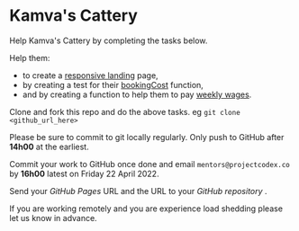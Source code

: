 # Kamva's Cattery

Help Kamva's Cattery by completing the tasks below.

Help them:

* to create a [responsive landing](./responsive_landing) page,
* by creating a test for their [bookingCost](./bookings_cost) function,
* and by creating a function to help them to pay [weekly wages](./weekly_wages).

Clone and fork this repo and do the above tasks.
eg `git clone <github_url_here>`

Please be sure to commit to git locally regularly. Only push to GitHub after **14h00** at the earliest.

Commit your work to GitHub once done and email `mentors@projectcodex.co` by **16h00** latest on Friday 22 April 2022.

Send your *GitHub Pages* URL and the URL to your *GitHub repository* .

If you are working remotely and you are experience load shedding please let us know in advance.
